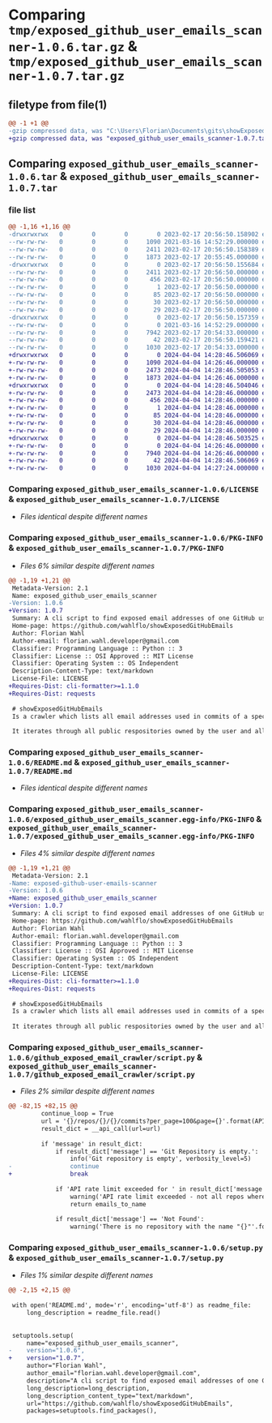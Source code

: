 # Comparing `tmp/exposed_github_user_emails_scanner-1.0.6.tar.gz` & `tmp/exposed_github_user_emails_scanner-1.0.7.tar.gz`

## filetype from file(1)

```diff
@@ -1 +1 @@
-gzip compressed data, was "C:\Users\Florian\Documents\gits\showExposedGitHubEmails\dist\.tmp-3k9diogz\exposed_github_user_emails_scanner-1.0.6.tar", last modified: Fri Feb 17 20:56:50 2023, max compression
+gzip compressed data, was "exposed_github_user_emails_scanner-1.0.7.tar", last modified: Thu Apr  4 14:28:46 2024, max compression
```

## Comparing `exposed_github_user_emails_scanner-1.0.6.tar` & `exposed_github_user_emails_scanner-1.0.7.tar`

### file list

```diff
@@ -1,16 +1,16 @@
-drwxrwxrwx   0        0        0        0 2023-02-17 20:56:50.158902 exposed_github_user_emails_scanner-1.0.6/
--rw-rw-rw-   0        0        0     1090 2021-03-16 14:52:29.000000 exposed_github_user_emails_scanner-1.0.6/LICENSE
--rw-rw-rw-   0        0        0     2411 2023-02-17 20:56:50.158389 exposed_github_user_emails_scanner-1.0.6/PKG-INFO
--rw-rw-rw-   0        0        0     1873 2023-02-17 20:55:45.000000 exposed_github_user_emails_scanner-1.0.6/README.md
-drwxrwxrwx   0        0        0        0 2023-02-17 20:56:50.155684 exposed_github_user_emails_scanner-1.0.6/exposed_github_user_emails_scanner.egg-info/
--rw-rw-rw-   0        0        0     2411 2023-02-17 20:56:50.000000 exposed_github_user_emails_scanner-1.0.6/exposed_github_user_emails_scanner.egg-info/PKG-INFO
--rw-rw-rw-   0        0        0      456 2023-02-17 20:56:50.000000 exposed_github_user_emails_scanner-1.0.6/exposed_github_user_emails_scanner.egg-info/SOURCES.txt
--rw-rw-rw-   0        0        0        1 2023-02-17 20:56:50.000000 exposed_github_user_emails_scanner-1.0.6/exposed_github_user_emails_scanner.egg-info/dependency_links.txt
--rw-rw-rw-   0        0        0       85 2023-02-17 20:56:50.000000 exposed_github_user_emails_scanner-1.0.6/exposed_github_user_emails_scanner.egg-info/entry_points.txt
--rw-rw-rw-   0        0        0       30 2023-02-17 20:56:50.000000 exposed_github_user_emails_scanner-1.0.6/exposed_github_user_emails_scanner.egg-info/requires.txt
--rw-rw-rw-   0        0        0       29 2023-02-17 20:56:50.000000 exposed_github_user_emails_scanner-1.0.6/exposed_github_user_emails_scanner.egg-info/top_level.txt
-drwxrwxrwx   0        0        0        0 2023-02-17 20:56:50.157359 exposed_github_user_emails_scanner-1.0.6/github_exposed_email_crawler/
--rw-rw-rw-   0        0        0        0 2021-03-16 14:52:29.000000 exposed_github_user_emails_scanner-1.0.6/github_exposed_email_crawler/__init__.py
--rw-rw-rw-   0        0        0     7942 2023-02-17 20:54:33.000000 exposed_github_user_emails_scanner-1.0.6/github_exposed_email_crawler/script.py
--rw-rw-rw-   0        0        0       42 2023-02-17 20:56:50.159421 exposed_github_user_emails_scanner-1.0.6/setup.cfg
--rw-rw-rw-   0        0        0     1030 2023-02-17 20:54:33.000000 exposed_github_user_emails_scanner-1.0.6/setup.py
+drwxrwxrwx   0        0        0        0 2024-04-04 14:28:46.506069 exposed_github_user_emails_scanner-1.0.7/
+-rw-rw-rw-   0        0        0     1090 2024-04-04 14:26:46.000000 exposed_github_user_emails_scanner-1.0.7/LICENSE
+-rw-rw-rw-   0        0        0     2473 2024-04-04 14:28:46.505053 exposed_github_user_emails_scanner-1.0.7/PKG-INFO
+-rw-rw-rw-   0        0        0     1873 2024-04-04 14:26:46.000000 exposed_github_user_emails_scanner-1.0.7/README.md
+drwxrwxrwx   0        0        0        0 2024-04-04 14:28:46.504046 exposed_github_user_emails_scanner-1.0.7/exposed_github_user_emails_scanner.egg-info/
+-rw-rw-rw-   0        0        0     2473 2024-04-04 14:28:46.000000 exposed_github_user_emails_scanner-1.0.7/exposed_github_user_emails_scanner.egg-info/PKG-INFO
+-rw-rw-rw-   0        0        0      456 2024-04-04 14:28:46.000000 exposed_github_user_emails_scanner-1.0.7/exposed_github_user_emails_scanner.egg-info/SOURCES.txt
+-rw-rw-rw-   0        0        0        1 2024-04-04 14:28:46.000000 exposed_github_user_emails_scanner-1.0.7/exposed_github_user_emails_scanner.egg-info/dependency_links.txt
+-rw-rw-rw-   0        0        0       85 2024-04-04 14:28:46.000000 exposed_github_user_emails_scanner-1.0.7/exposed_github_user_emails_scanner.egg-info/entry_points.txt
+-rw-rw-rw-   0        0        0       30 2024-04-04 14:28:46.000000 exposed_github_user_emails_scanner-1.0.7/exposed_github_user_emails_scanner.egg-info/requires.txt
+-rw-rw-rw-   0        0        0       29 2024-04-04 14:28:46.000000 exposed_github_user_emails_scanner-1.0.7/exposed_github_user_emails_scanner.egg-info/top_level.txt
+drwxrwxrwx   0        0        0        0 2024-04-04 14:28:46.503525 exposed_github_user_emails_scanner-1.0.7/github_exposed_email_crawler/
+-rw-rw-rw-   0        0        0        0 2024-04-04 14:26:46.000000 exposed_github_user_emails_scanner-1.0.7/github_exposed_email_crawler/__init__.py
+-rw-rw-rw-   0        0        0     7940 2024-04-04 14:26:46.000000 exposed_github_user_emails_scanner-1.0.7/github_exposed_email_crawler/script.py
+-rw-rw-rw-   0        0        0       42 2024-04-04 14:28:46.506069 exposed_github_user_emails_scanner-1.0.7/setup.cfg
+-rw-rw-rw-   0        0        0     1030 2024-04-04 14:27:24.000000 exposed_github_user_emails_scanner-1.0.7/setup.py
```

### Comparing `exposed_github_user_emails_scanner-1.0.6/LICENSE` & `exposed_github_user_emails_scanner-1.0.7/LICENSE`

 * *Files identical despite different names*

### Comparing `exposed_github_user_emails_scanner-1.0.6/PKG-INFO` & `exposed_github_user_emails_scanner-1.0.7/PKG-INFO`

 * *Files 6% similar despite different names*

```diff
@@ -1,19 +1,21 @@
 Metadata-Version: 2.1
 Name: exposed_github_user_emails_scanner
-Version: 1.0.6
+Version: 1.0.7
 Summary: A cli script to find exposed email addresses of one GitHub user in his or her public repositories.
 Home-page: https://github.com/wahlflo/showExposedGitHubEmails
 Author: Florian Wahl
 Author-email: florian.wahl.developer@gmail.com
 Classifier: Programming Language :: Python :: 3
 Classifier: License :: OSI Approved :: MIT License
 Classifier: Operating System :: OS Independent
 Description-Content-Type: text/markdown
 License-File: LICENSE
+Requires-Dist: cli-formatter>=1.1.0
+Requires-Dist: requests
 
 # showExposedGitHubEmails
 Is a crawler which lists all email addresses used in commits of a specific GitHub user using the GitHub API.
 
 It iterates through all public respositories owned by the user and all commits in each of these repositories.
```

### Comparing `exposed_github_user_emails_scanner-1.0.6/README.md` & `exposed_github_user_emails_scanner-1.0.7/README.md`

 * *Files identical despite different names*

### Comparing `exposed_github_user_emails_scanner-1.0.6/exposed_github_user_emails_scanner.egg-info/PKG-INFO` & `exposed_github_user_emails_scanner-1.0.7/exposed_github_user_emails_scanner.egg-info/PKG-INFO`

 * *Files 4% similar despite different names*

```diff
@@ -1,19 +1,21 @@
 Metadata-Version: 2.1
-Name: exposed-github-user-emails-scanner
-Version: 1.0.6
+Name: exposed_github_user_emails_scanner
+Version: 1.0.7
 Summary: A cli script to find exposed email addresses of one GitHub user in his or her public repositories.
 Home-page: https://github.com/wahlflo/showExposedGitHubEmails
 Author: Florian Wahl
 Author-email: florian.wahl.developer@gmail.com
 Classifier: Programming Language :: Python :: 3
 Classifier: License :: OSI Approved :: MIT License
 Classifier: Operating System :: OS Independent
 Description-Content-Type: text/markdown
 License-File: LICENSE
+Requires-Dist: cli-formatter>=1.1.0
+Requires-Dist: requests
 
 # showExposedGitHubEmails
 Is a crawler which lists all email addresses used in commits of a specific GitHub user using the GitHub API.
 
 It iterates through all public respositories owned by the user and all commits in each of these repositories.
```

### Comparing `exposed_github_user_emails_scanner-1.0.6/github_exposed_email_crawler/script.py` & `exposed_github_user_emails_scanner-1.0.7/github_exposed_email_crawler/script.py`

 * *Files 2% similar despite different names*

```diff
@@ -82,15 +82,15 @@
         continue_loop = True
         url = '{}/repos/{}/{}/commits?per_page=100&page={}'.format(API_URL, username, repo_name, page_counter)
         result_dict = __api_call(url=url)
 
         if 'message' in result_dict:
             if result_dict['message'] == 'Git Repository is empty.':
                 info('Git repository is empty', verbosity_level=5)
-                continue
+                break 
 
             if 'API rate limit exceeded for ' in result_dict['message']:
                 warning('API rate limit exceeded - not all repos where fetched')
                 return emails_to_name
 
             if result_dict['message'] == 'Not Found':
                 warning('There is no repository with the name "{}"'.format(repo_name))
```

### Comparing `exposed_github_user_emails_scanner-1.0.6/setup.py` & `exposed_github_user_emails_scanner-1.0.7/setup.py`

 * *Files 1% similar despite different names*

```diff
@@ -2,15 +2,15 @@
 
 with open('README.md', mode='r', encoding='utf-8') as readme_file:
     long_description = readme_file.read()
 
 
 setuptools.setup(
     name="exposed_github_user_emails_scanner",
-    version="1.0.6",
+    version="1.0.7",
     author="Florian Wahl",
     author_email="florian.wahl.developer@gmail.com",
     description="A cli script to find exposed email addresses of one GitHub user in his or her public repositories.",
     long_description=long_description,
     long_description_content_type="text/markdown",
     url="https://github.com/wahlflo/showExposedGitHubEmails",
     packages=setuptools.find_packages(),
```

